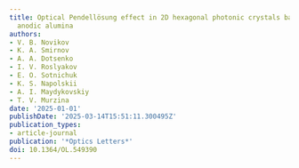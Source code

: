 ```yaml
---
title: Optical Pendellösung effect in 2D hexagonal photonic crystals based on porous
  anodic alumina
authors:
- V. B. Novikov
- K. A. Smirnov
- A. A. Dotsenko
- I. V. Roslyakov
- E. O. Sotnichuk
- K. S. Napolskii
- A. I. Maydykovskiy
- T. V. Murzina
date: '2025-01-01'
publishDate: '2025-03-14T15:51:11.300495Z'
publication_types:
- article-journal
publication: '*Optics Letters*'
doi: 10.1364/OL.549390
---
```

